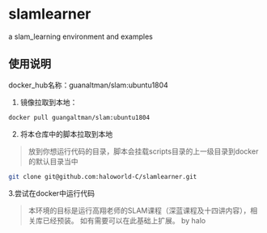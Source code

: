 # slamlearner
a slam_learning environment and examples 

## 使用说明
docker_hub名称：guanaltman/slam:ubuntu1804
1. 镜像拉取到本地：
```bash
docker pull guangaltman/slam:ubuntu1804
```
2. 将本仓库中的脚本拉取到本地
> 放到你想运行代码的目录，脚本会挂载scripts目录的上一级目录到docker的默认目录当中
```bash
git clone git@github.com:haloworld-C/slamlearner.git
```
3.尝试在docker中运行代码

> 本环境的目标是运行高翔老师的SLAM课程（深蓝课程及十四讲内容），相关库已经预装。
> 如有需要可以在此基础上扩展。
> by halo
